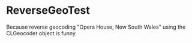 ReverseGeoTest
==============

Because reverse geocoding "Opera House, New South Wales" using the CLGeocoder object is funny